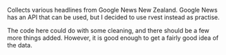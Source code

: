 Collects various headlines from Google News New Zealand.
Google News has an API that can be used, but I decided to use rvest instead as practise.

The code here could do with some cleaning, and there should be a few more things added. However, it is good enough to get a fairly good idea of the data.
